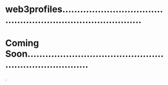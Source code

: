 # web3profiles................................................................................
# Coming Soon..........................................................................
.
